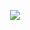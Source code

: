 <p align="center">
  <a href="https://github.com/relish-wang">
    <img src="https://github-readme-stats.vercel.app/api?username=relish-wang&count_private=true&show_icons=true&hide=contribs&include_all_commits=true&theme=vue" />
  </a>
</p>
